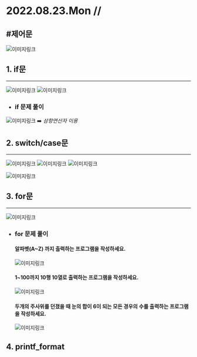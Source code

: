 # 2022.08.23.Mon //

#제어문
--------------
![이미지링크](https://ifh.cc/g/ncthAn.png)

## 1. if문
-----


![이미지링크](https://ifh.cc/g/hKfPKo.png)
![이미지링크](https://ifh.cc/g/tJf09f.png)


* ### if 문제 풀이
![이미지링크](https://ifh.cc/v-XLZXm0)
:arrow_right: _삼항연산자 이용_


## 2. switch/case문
-----------------
![이미지링크](https://ifh.cc/g/oDZy8F.jpg)
![이미지링크](https://ifh.cc/g/8jn7VD.png)
![이미지링크](https://ifh.cc/g/Dm5d7M.png)


![이미지링크]()
## 3. for문
-----------------------
![이미지링크](https://ifh.cc/g/klfKoK.png)


* ### for 문제 풀이
   #### 알파벳(A~Z) 까지 출력하는 프로그램을 작성하세요.
   ![이미지링크](https://ifh.cc/g/8oVLwX.png)


   #### 1~100까지 10행 10열로 출력하는 프로그램을 작성하세요.
   ![이미지링크](https://ifh.cc/g/VCtxnt.png)


   #### 두개의 주사위를 던졌을 때 눈의 합이 6이 되는 모든 경우의 수를 출력하는 프로그램을 작성하세요.
   ![이미지링크](https://ifh.cc/g/l3m2S7.png)


## 4. printf_format
